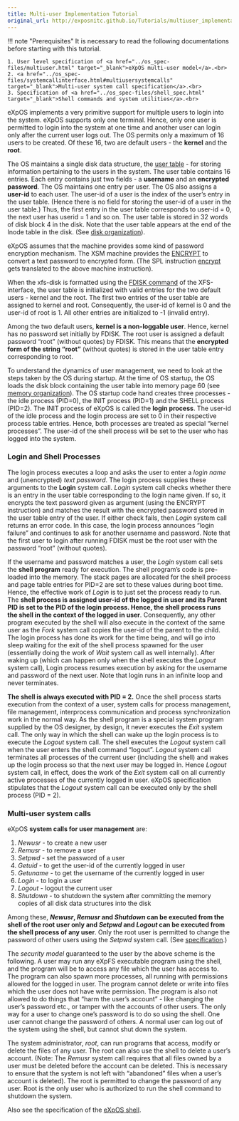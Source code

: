 ```yaml
---
title: Multi-user Implementation Tutorial
original_url: http://exposnitc.github.io/Tutorials/multiuser_implementation.html
---
```


!!! note "Prerequisites"
    It is necessary to read the following documentations before starting with this tutorial.
    
    1. User level specification of <a href="../os_spec-files/multiuser.html" target="_blank">eXpOS multi-user model</a>.<br>
    2. <a href="../os_spec-files/systemcallinterface.html#multiusersystemcalls" target="_blank">Multi-user system call specification</a>.<br>
    3. Specification of <a href="../os_spec-files/shell_spec.html" target="_blank">Shell commands and system utilities</a>.<br>

eXpOS implements a very primitive support for multiple users to login into the system. eXpOS supports only one terminal. Hence, only one user is permitted to login into the system at one time and another user can login only after the current user logs out. The OS permits only a maximum of 16 users to be created. Of these 16, two are default users - the **kernel** and the **root**.

The OS maintains a single disk data structure, the [user table](../os-design/disk-ds.md#user_table) - for storing information pertaining to the users in the system. The user table contains 16 entries. Each entry contains just two fields - a **username** and an **encrypted password**. The OS maintains one entry per user. The OS also assigns a **user-id** to each user. The user-id of a user is the index of the user’s entry in the user table. (Hence there is no field for storing the user-id of a user in the user table.) Thus, the first entry in the user table corresponds to user-id = 0, the next user has userid = 1 and so on. The user table is stored in 32 words of disk block 4 in the disk. Note that the user table appears at the end of the Inode table in the disk. (See [disk organization](../os-implementation.md)).

eXpOS assumes that the machine provides some kind of password encryption mechanism. The XSM machine provides the [ENCRYPT](../arch-spec/instruction-set.md) to convert a text password to encrypted form. (The SPL instruction [encrypt](../support-tools/spl.md) gets translated to the above machine instruction).

When the xfs-disk is formatted using the [FDISK command](../support-tools/xfs-interface.md) of the XFS-interface, the user table is initialized with valid entries for the two default users - kernel and the root. The first two entries of the user table are assigned to kernel and root. Consequently, the user-id of kernel is 0 and the user-id of root is 1. All other entries are initialized to -1 (invalid entry).

Among the two default users, **kernel is a non-loggable user**. Hence, kernel has no password set initially by FDISK. The root user is assigned a default password “root” (without quotes) by FDISK. This means that the **encrypted form of the string “root”** (without quotes) is stored in the user table entry corresponding to root.

To understand the dynamics of user management, we need to look at the steps taken by the OS during startup. At the time of OS startup, the OS loads the disk block containing the user table into memory page 60 (see [memory organization](../os-implementation.md)). The OS startup code hand creates three processes - the idle process (PID=0), the INIT process (PID=1) and the SHELL process (PID=2). The INIT process of eXpOS is called the **login process**. The user-id of the idle process and the login process are set to 0 in their respective process table entries. Hence, both processes are treated as special “kernel processes”. The user-id of the shell process will be set to the user who has logged into the system.

### Login and Shell Processes

The login process executes a loop and asks the user to enter a _login name_ and (unencrypted) _text password_. The login process supplies these arguments to the **Login** system call. _Login_ system call checks whether there is an entry in the user table corresponding to the login name given. If so, it encrypts the text password given as argument (using the ENCRYPT instruction) and matches the result with the encrypted password stored in the user table entry of the user. If either check fails, then _Login_ system call returns an error code. In this case, the login process announces “login failure” and continues to ask for another username and password. Note that the first user to login after running FDISK must be the root user with the password “root” (without quotes).

If the username and password matches a user, the _Login_ system call sets the **shell program** ready for execution. The shell program’s code is pre-loaded into the memory. The stack pages are allocated for the shell process and page table entries for PID=2 are set to these values during boot time. Hence, the effective work of _Login_ is to just set the process ready to run. The **shell process is assigned user-id of the logged in user and its Parent PID is set to the PID of the login process. Hence, the shell process runs the shell in the context of the logged in user**. Consequently, any other program executed by the shell will also execute in the context of the same user as the _Fork_ system call copies the user-id of the parent to the child. The login process has done its work for the time being, and will go into sleep waiting for the exit of the shell process spawned for the user (essentially doing the work of _Wait_ system call as well internally). After waking up (which can happen only when the shell executes the _Logout_ system call), Login process resumes execution by asking for the username and password of the next user. Note that login runs in an infinite loop and never terminates.  
 

**The shell is always executed with PID = 2.** Once the shell process starts execution from the context of a user, system calls for process management, file management, interprocess communication and process synchronization work in the normal way. As the shell program is a special system program supplied by the OS designer, by design, it never executes the _Exit_ system call. The only way in which the shell can wake up the login process is to execute the _Logout_ system call. The shell executes the _Logout_ system call when the user enters the shell command “logout”. _Logout_ system call terminates all processes of the current user (including the shell) and wakes up the login process so that the next user may be logged in. Hence _Logout_ system call, in effect, does the work of the _Exit_ system call on all currently active processes of the currently logged in user. eXpOS specification stipulates that the _Logout_ system call can be executed only by the shell process (PID = 2).

### Multi-user system calls

eXpOS **system calls for user management** are:

1. _Newusr_ - to create a new user
2. _Remusr_ - to remove a user
3. _Setpwd_ - set the password of a user
4. _Getuid_ - to get the user-id of the currently logged in user
5. _Getuname_ - to get the username of the currently logged in user
6. _Login_ - to login a user
7. _Logout_ - logout the current user
8. _Shutdown_ - to shutdown the system after committing the memory copies of all disk data structures into the disk

Among these, **_Newusr_, _Remusr_ and _Shutdown_ can be executed from the shell of the root user only and _Setpwd_ and _Logout_ can be executed from the shell process of any user**. Only the root user is permitted to change the password of other users using the _Setpwd_ system call. (See [specification](../os-spec/multiuser.md).)
 
The _security model_ guaranteed to the user by the above scheme is the following. A user may run any eXpFS executable program using the shell, and the program will be to access any file which the user has access to. The program can also spawn more processes, all running with permissions allowed for the logged in user. The program cannot delete or write into files which the user does not have write permission. The program is also not allowed to do things that “harm the user’s account” - like changing the user’s password etc., or tamper with the accounts of other users. The only way for a user to change one’s password is to do so using the shell. One user cannot change the password of others. A normal user can log out of the system using the shell, but cannot shut down the system.

The system administrator, _root_, can run programs that access, modify or delete the files of any user. The root can also use the shell to delete a user’s account. (Note: The _Remusr_ system call requires that all files owned by a user must be deleted before the account can be deleted. This is necessary to ensure that the system is not left with “abandoned” files when a user’s account is deleted). The root is permitted to change the password of any user. Root is the only user who is authorized to run the shell command to shutdown the system.

Also see the specification of the [eXpOS shell](../os-spec/shell-spec.md).
